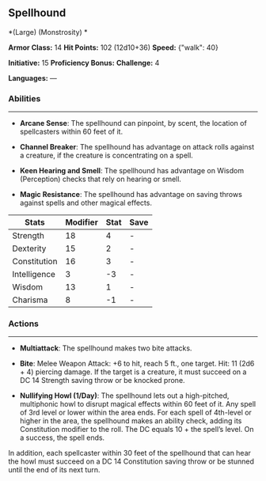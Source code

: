 ## Spellhound
*(Large) (Monstrosity) *

**Armor Class:** 14
**Hit Points:** 102 (12d10+36)
**Speed:** {"walk": 40}

**Initiative:** 15
**Proficiency Bonus:**
**Challenge:** 4

**Languages:** —

### Abilities
 --- 
- **Arcane Sense**: The spellhound can pinpoint, by scent, the location of spellcasters within 60 feet of it.

- **Channel Breaker**: The spellhound has advantage on attack rolls against a creature, if the creature is concentrating on a spell.

- **Keen Hearing and Smell**: The spellhound has advantage on Wisdom (Perception) checks that rely on hearing or smell.

- **Magic Resistance**: The spellhound has advantage on saving throws against spells and other magical effects.



| Stats | Modifier | Stat | Save
| ---- | ---- | ---- | ---- |
| Strength | 18 | 4 | - |
| Dexterity | 15 | 2 | - |
| Constitution | 16 | 3 | - |
| Intelligence | 3 | -3 | - |
| Wisdom | 13 | 1 | - |
| Charisma | 8 | -1 | - |

### Actions
 --- 
- **Multiattack**: The spellhound makes two bite attacks.

- **Bite**: Melee Weapon Attack: +6 to hit, reach 5 ft., one target. Hit: 11 (2d6 + 4) piercing damage. If the target is a creature, it must succeed on a DC 14 Strength saving throw or be knocked prone.

- **Nullifying Howl (1/Day)**: The spellhound lets out a high-pitched, multiphonic howl to disrupt magical effects within 60 feet of it. Any spell of 3rd level or lower within the area ends. For each spell of 4th-level or higher in the area, the spellhound makes an ability check, adding its Constitution modifier to the roll. The DC equals 10 + the spell’s level. On a success, the spell ends.

In addition, each spellcaster within 30 feet of the spellhound that can hear the howl must succeed on a DC 14 Constitution saving throw or be stunned until the end of its next turn.

